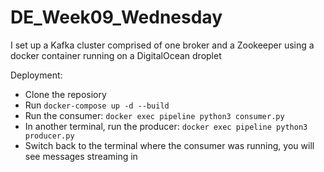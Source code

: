 # DE_Week09_Wednesday

I set up a Kafka cluster comprised of one broker and a Zookeeper using a docker container running on a DigitalOcean droplet

Deployment:
- Clone the reposiory
- Run `docker-compose up -d --build`
- Run the consumer: `docker exec pipeline python3 consumer.py`
- In another terminal, run the producer: `docker exec pipeline python3 producer.py`
- Switch back to the terminal where the consumer was running, you will see messages streaming in
